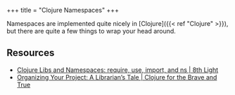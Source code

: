 +++
title = "Clojure Namespaces"
+++


Namespaces are implemented quite nicely in [Clojure]({{< ref "Clojure" >}}), but there are quite a few things to wrap your head around.

## Resources
- [Clojure Libs and Namespaces: require, use, import, and ns | 8th Light](https://8thlight.com/blog/colin-jones/2010/12/05/clojure-libs-and-namespaces-require-use-import-and-ns.html)
- [Organizing Your Project: A Librarian’s Tale | Clojure for the Brave and True](https://www.braveclojure.com/organization/)
